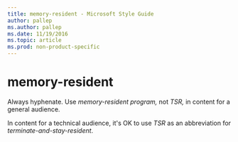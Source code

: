 ```yaml
---
title: memory-resident - Microsoft Style Guide
author: pallep
ms.author: pallep
ms.date: 11/19/2016
ms.topic: article
ms.prod: non-product-specific
---
```


# memory-resident

Always hyphenate. Use *memory-resident program,* not *TSR,* in content for a general audience.

In content for a technical audience, it's OK to use *TSR* as an abbreviation for *terminate-and-stay-resident*.

